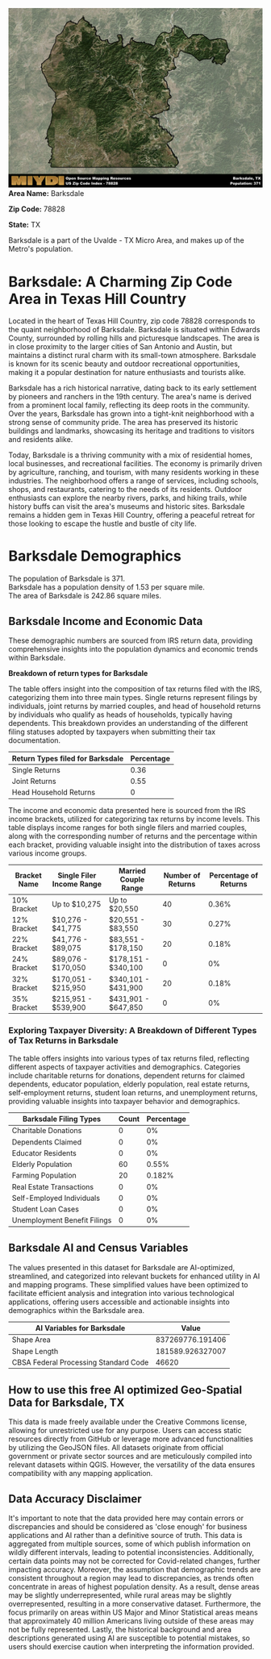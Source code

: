 ![Image Alt Text](../_images/78828.png)
**Area Name:** Barksdale

**Zip Code:** 78828

**State:** TX

Barksdale is a part of the Uvalde - TX Micro Area, and makes up  of the Metro's population.  

# Barksdale: A Charming Zip Code Area in Texas Hill Country  

Located in the heart of Texas Hill Country, zip code 78828 corresponds to the quaint neighborhood of Barksdale. Barksdale is situated within Edwards County, surrounded by rolling hills and picturesque landscapes. The area is in close proximity to the larger cities of San Antonio and Austin, but maintains a distinct rural charm with its small-town atmosphere. Barksdale is known for its scenic beauty and outdoor recreational opportunities, making it a popular destination for nature enthusiasts and tourists alike.

Barksdale has a rich historical narrative, dating back to its early settlement by pioneers and ranchers in the 19th century. The area's name is derived from a prominent local family, reflecting its deep roots in the community. Over the years, Barksdale has grown into a tight-knit neighborhood with a strong sense of community pride. The area has preserved its historic buildings and landmarks, showcasing its heritage and traditions to visitors and residents alike.

Today, Barksdale is a thriving community with a mix of residential homes, local businesses, and recreational facilities. The economy is primarily driven by agriculture, ranching, and tourism, with many residents working in these industries. The neighborhood offers a range of services, including schools, shops, and restaurants, catering to the needs of its residents. Outdoor enthusiasts can explore the nearby rivers, parks, and hiking trails, while history buffs can visit the area's museums and historic sites. Barksdale remains a hidden gem in Texas Hill Country, offering a peaceful retreat for those looking to escape the hustle and bustle of city life.

# Barksdale Demographics

The population of Barksdale is 371.  
Barksdale has a population density of 1.53 per square mile.  
The area of Barksdale is 242.86 square miles.  

## Barksdale Income and Economic Data

These demographic numbers are sourced from IRS return data, providing comprehensive insights into the population dynamics and economic trends within Barksdale.

**Breakdown of return types for Barksdale**

The table offers insight into the composition of tax returns filed with the IRS, categorizing them into three main types. Single returns represent filings by individuals, joint returns by married couples, and head of household returns by individuals who qualify as heads of households, typically having dependents. This breakdown provides an understanding of the different filing statuses adopted by taxpayers when submitting their tax documentation.

| Return Types filed for Barksdale                              | Percentage          |
|----------------------------------------------------------|---------------------|
| Single Returns                                            | 0.36 |
| Joint Returns                                             | 0.55 |
| Head Household Returns                                    | 0 |

The income and economic data presented here is sourced from the IRS income brackets, utilized for categorizing tax returns by income levels. This table displays income ranges for both single filers and married couples, along with the corresponding number of returns and the percentage within each bracket, providing valuable insight into the distribution of taxes across various income groups.

| Bracket Name       | Single Filer Income Range | Married Couple Range | Number of Returns | Percentage of Returns |
|--------------------|----------------------------|----------------------|-------------------|-----------------------|
| 10% Bracket        | Up to $10,275              | Up to $20,550        | 40 | 0.36% |
| 12% Bracket        | $10,276 - $41,775          | $20,551 - $83,550    | 30 | 0.27% |
| 22% Bracket        | $41,776 - $89,075          | $83,551 - $178,150   | 20 | 0.18% |
| 24% Bracket        | $89,076 - $170,050         | $178,151 - $340,100  | 0 | 0% |
| 32% Bracket        | $170,051 - $215,950        | $340,101 - $431,900  | 20 | 0.18% |
| 35% Bracket        | $215,951 - $539,900        | $431,901 - $647,850  | 0 | 0% |

### Exploring Taxpayer Diversity: A Breakdown of Different Types of Tax Returns in Barksdale

The table offers insights into various types of tax returns filed, reflecting different aspects of taxpayer activities and demographics. Categories include charitable returns for donations, dependent returns for claimed dependents, educator population, elderly population, real estate returns, self-employment returns, student loan returns, and unemployment returns, providing valuable insights into taxpayer behavior and demographics.

| Barksdale Filing Types                    | Count | Percentage |
|--------------------------------------|-------|------------|
| Charitable Donations                 | 0 | 0% |
| Dependents Claimed                   | 0 | 0% |
| Educator Residents                   | 0 | 0% |
| Elderly Population                   | 60 | 0.55% |
| Farming Population                   | 20 | 0.182% |
| Real Estate Transactions             | 0 | 0% |
| Self-Employed Individuals            | 0 | 0% |
| Student Loan Cases                   | 0 | 0% |
| Unemployment Benefit Filings         | 0 | 0% |

## Barksdale AI and Census Variables

The values presented in this dataset for Barksdale are AI-optimized, streamlined, and categorized into relevant buckets for enhanced utility in AI and mapping programs. These simplified values have been optimized to facilitate efficient analysis and integration into various technological applications, offering users accessible and actionable insights into demographics within the Barksdale area.

| AI Variables for Barksdale | Value |
|-------------|-------|
| Shape Area | 837269776.191406 |
| Shape Length | 181589.926327007 |
| CBSA Federal Processing Standard Code | 46620 |

## How to use this free AI optimized Geo-Spatial Data for Barksdale, TX

This data is made freely available under the Creative Commons license, allowing for unrestricted use for any purpose. Users can access static resources directly from GitHub or leverage more advanced functionalities by utilizing the GeoJSON files. All datasets originate from official government or private sector sources and are meticulously compiled into relevant datasets within QGIS. However, the versatility of the data ensures compatibility with any mapping application.

## Data Accuracy Disclaimer
It's important to note that the data provided here may contain errors or discrepancies and should be considered as 'close enough' for business applications and AI rather than a definitive source of truth. This data is aggregated from multiple sources, some of which publish information on wildly different intervals, leading to potential inconsistencies. Additionally, certain data points may not be corrected for Covid-related changes, further impacting accuracy. Moreover, the assumption that demographic trends are consistent throughout a region may lead to discrepancies, as trends often concentrate in areas of highest population density. As a result, dense areas may be slightly underrepresented, while rural areas may be slightly overrepresented, resulting in a more conservative dataset. Furthermore, the focus primarily on areas within US Major and Minor Statistical areas means that approximately 40 million Americans living outside of these areas may not be fully represented. Lastly, the historical background and area descriptions generated using AI are susceptible to potential mistakes, so users should exercise caution when interpreting the information provided.
